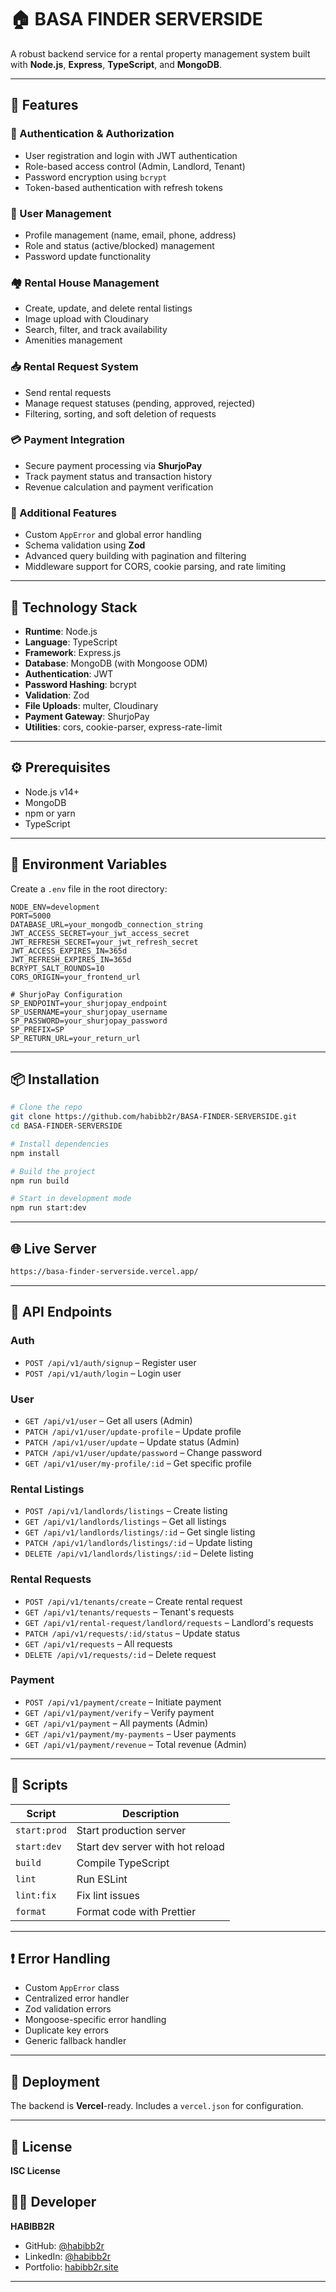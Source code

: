 # 🏠 BASA FINDER SERVERSIDE

A robust backend service for a rental property management system built with **Node.js**, **Express**, **TypeScript**, and **MongoDB**.

---

## 🚀 Features

### 🔐 Authentication & Authorization
- User registration and login with JWT authentication
- Role-based access control (Admin, Landlord, Tenant)
- Password encryption using `bcrypt`
- Token-based authentication with refresh tokens

### 👥 User Management
- Profile management (name, email, phone, address)
- Role and status (active/blocked) management
- Password update functionality

### 🏘️ Rental House Management
- Create, update, and delete rental listings
- Image upload with Cloudinary
- Search, filter, and track availability
- Amenities management

### 📥 Rental Request System
- Send rental requests
- Manage request statuses (pending, approved, rejected)
- Filtering, sorting, and soft deletion of requests

### 💳 Payment Integration
- Secure payment processing via **ShurjoPay**
- Track payment status and transaction history
- Revenue calculation and payment verification

### 🧰 Additional Features
- Custom `AppError` and global error handling
- Schema validation using **Zod**
- Advanced query building with pagination and filtering
- Middleware support for CORS, cookie parsing, and rate limiting

---

## 🧱 Technology Stack

- **Runtime**: Node.js  
- **Language**: TypeScript  
- **Framework**: Express.js  
- **Database**: MongoDB (with Mongoose ODM)  
- **Authentication**: JWT  
- **Password Hashing**: bcrypt  
- **Validation**: Zod  
- **File Uploads**: multer, Cloudinary  
- **Payment Gateway**: ShurjoPay  
- **Utilities**: cors, cookie-parser, express-rate-limit  

---

## ⚙️ Prerequisites

- Node.js v14+
- MongoDB
- npm or yarn
- TypeScript

---

## 📁 Environment Variables

Create a `.env` file in the root directory:

```env
NODE_ENV=development
PORT=5000
DATABASE_URL=your_mongodb_connection_string
JWT_ACCESS_SECRET=your_jwt_access_secret
JWT_REFRESH_SECRET=your_jwt_refresh_secret
JWT_ACCESS_EXPIRES_IN=365d
JWT_REFRESH_EXPIRES_IN=365d
BCRYPT_SALT_ROUNDS=10
CORS_ORIGIN=your_frontend_url

# ShurjoPay Configuration
SP_ENDPOINT=your_shurjopay_endpoint
SP_USERNAME=your_shurjopay_username
SP_PASSWORD=your_shurjopay_password
SP_PREFIX=SP
SP_RETURN_URL=your_return_url
```

---

## 📦 Installation

```bash
# Clone the repo
git clone https://github.com/habibb2r/BASA-FINDER-SERVERSIDE.git
cd BASA-FINDER-SERVERSIDE

# Install dependencies
npm install

# Build the project
npm run build

# Start in development mode
npm run start:dev
```

---

## 🌐 Live Server

```bash
https://basa-finder-serverside.vercel.app/
```

---

## 📡 API Endpoints

### Auth
- `POST /api/v1/auth/signup` – Register user  
- `POST /api/v1/auth/login` – Login user  

### User
- `GET /api/v1/user` – Get all users (Admin)  
- `PATCH /api/v1/user/update-profile` – Update profile  
- `PATCH /api/v1/user/update` – Update status (Admin)  
- `PATCH /api/v1/user/update/password` – Change password  
- `GET /api/v1/user/my-profile/:id` – Get specific profile  

### Rental Listings
- `POST /api/v1/landlords/listings` – Create listing  
- `GET /api/v1/landlords/listings` – Get all listings  
- `GET /api/v1/landlords/listings/:id` – Get single listing  
- `PATCH /api/v1/landlords/listings/:id` – Update listing  
- `DELETE /api/v1/landlords/listings/:id` – Delete listing  

### Rental Requests
- `POST /api/v1/tenants/create` – Create rental request  
- `GET /api/v1/tenants/requests` – Tenant's requests  
- `GET /api/v1/rental-request/landlord/requests` – Landlord's requests  
- `PATCH /api/v1/requests/:id/status` – Update status  
- `GET /api/v1/requests` – All requests  
- `DELETE /api/v1/requests/:id` – Delete request  

### Payment
- `POST /api/v1/payment/create` – Initiate payment  
- `GET /api/v1/payment/verify` – Verify payment  
- `GET /api/v1/payment` – All payments (Admin)  
- `GET /api/v1/payment/my-payments` – User payments  
- `GET /api/v1/payment/revenue` – Total revenue (Admin)  

---

## 📜 Scripts

| Script             | Description                      |
|--------------------|----------------------------------|
| `start:prod`       | Start production server          |
| `start:dev`        | Start dev server with hot reload |
| `build`            | Compile TypeScript               |
| `lint`             | Run ESLint                       |
| `lint:fix`         | Fix lint issues                  |
| `format`           | Format code with Prettier        |

---

## ❗ Error Handling

- Custom `AppError` class  
- Centralized error handler  
- Zod validation errors  
- Mongoose-specific error handling  
- Duplicate key errors  
- Generic fallback handler  

---

## 🚀 Deployment

The backend is **Vercel**-ready. Includes a `vercel.json` for configuration.

---

## 🪪 License

**ISC License**

## 👨‍💻 Developer

**HABIBB2R**

- GitHub: [@habibb2r](https://github.com/habibb2r)
- LinkedIn: [@habibb2r](https://linkedin.com/in/habibb2r)
- Portfolio: [habibb2r.site](https://habibb2r.site)

---

